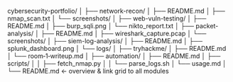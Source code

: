 cybersecurity-portfolio/
│
├── network-recon/
│   ├── README.md
│   ├── nmap_scan.txt
│   └── screenshots/
│
├── web-vuln-testing/
│   ├── README.md
│   ├── burp_sqli.png
│   └── nikto_report.txt
│
├── packet-analysis/
│   ├── README.md
│   ├── wireshark_capture.pcap
│   └── screenshots/
│
├── siem-log-analysis/
│   ├── README.md
│   ├── splunk_dashboard.png
│   └── logs/
│
├── tryhackme/
│   ├── README.md
│   └── room‑1‑writeup.md
│
├── automation/
│   ├── README.md
│   ├── scripts/
│   │   ├── fetch_nmap.py
│   │   └── parse_logs.sh
│   └── usage.md
│
└── README.md  ← overview & link grid to all modules
